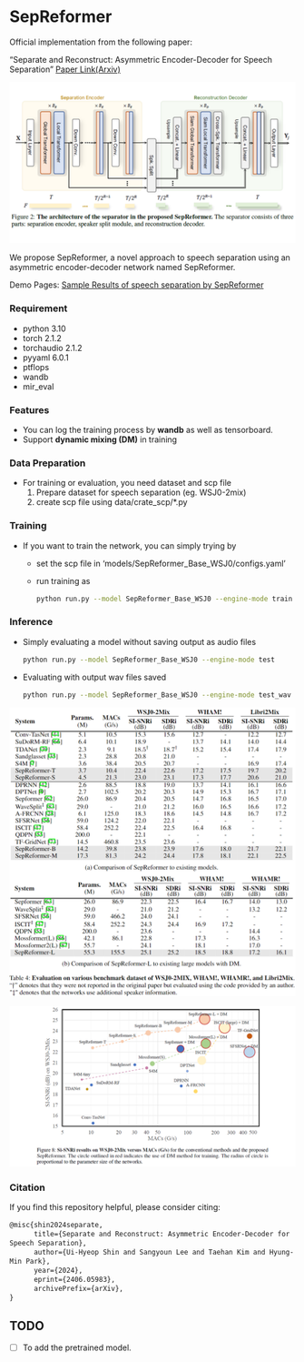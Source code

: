 
# SepReformer


Official implementation from the following paper:

“Separate and Reconstruct: Asymmetric Encoder-Decoder for Speech Separation” [Paper Link(Arxiv)](https://arxiv.org/abs/2406.05983)

![Untitled](data/figure/SepReformer_Architecture.png)

We  propose SepReformer, a novel approach to speech separation using an asymmetric encoder-decoder network named SepReformer. 

Demo Pages: [Sample Results of speech separation by SepReformer](https://fordemopage.github.io/SepReformer/)

### Requirement

- python 3.10
- torch 2.1.2
- torchaudio 2.1.2
- pyyaml 6.0.1
- ptflops
- wandb
- mir_eval


### Features

- You can log the training process by **wandb** as well as tensorboard.
- Support **dynamic mixing (DM)** in training

### Data Preparation

- For training or evaluation, you need dataset and scp file
    1. Prepare dataset for speech separation (eg. WSJ0-2mix)
    2. create scp file using data/crate_scp/*.py

### Training

- If you want to train the network, you can simply trying by
    - set the scp file in ‘models/SepReformer_Base_WSJ0/configs.yaml’
    - run training as
        
        ```bash
        python run.py --model SepReformer_Base_WSJ0 --engine-mode train
        ```
        

### Inference

- Simply evaluating a model without saving output as audio files
    
    ```bash
    python run.py --model SepReformer_Base_WSJ0 --engine-mode test
    ```
    

- Evaluating with output wav files saved
    
    ```bash
    python run.py --model SepReformer_Base_WSJ0 --engine-mode test_wav --out_wav_dir '/your/save/directoy[optional]'
    ```
    

![Untitled](data/figure/Result_table.png)

![Untitled](data/figure/SISNRvsMACs.png)

### Citation

If you find this repository helpful, please consider citing:
```
@misc{shin2024separate,
      title={Separate and Reconstruct: Asymmetric Encoder-Decoder for Speech Separation}, 
      author={Ui-Hyeop Shin and Sangyoun Lee and Taehan Kim and Hyung-Min Park},
      year={2024},
      eprint={2406.05983},
      archivePrefix={arXiv},
}
```

## TODO
- [ ] To add the pretrained model.
